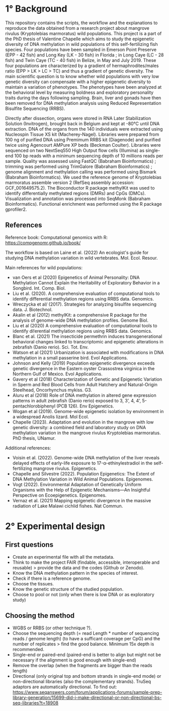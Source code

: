# 1° Background

This repository contains the scripts, the workflow and the explanations to reproduce the data obtained from a research project about mangrove rivulus (Kryptolebias marmoratus) wild populations. This project is a part of the PhD thesis of Valentine Chapelle which aims to study the epigenetic diversity of DNA methylation in wild populations of this self-fertilizing fish species. Four populations have been sampled in Emerson Point Preserve (EPP - 42 fish) and Long Key (LK - 30 fish) in Florida ; in Long Caye (LC - 28 fish) and Twin Caye (TC - 40 fish) in Belize, in May and July 2019. These four populations are characterized by a gradient of hermaphrodites/males ratio (EPP > LK > LC > TC) and thus a gradient of genetic diversity. The main scientific question is to know whether wild populations with very low genetic diversity can compensate with a higher epigenetic diversity to maintain a variation of phenotypes. The phenotypes have been analyzed at the behavioral level by measuring boldness and exploratory personality traits during the days following sampling. Brain, liver and gonads have then been removed for DNA methylation analysis using Reduced Representation Bisulfite Sequencing (RRBS). 

Directly after dissection, organs were stored in RNA Later Stabilization Solution (Invitrogen), brought back in Belgium and kept at -80°C until DNA extraction. DNA of the organs from the 140 individuals were extracted using Nucleospin Tissue XS kit (Macherey-Nagel). Libraries were prepared from 100 ng of purified DNA using Premimum RRBS kit (Diagenode) and purified twice using Agencourt AMPure XP beds (Beckman Coulter). Libraries were sequenced on two NextSeq550 High Output flow cells (Illumina) as single-end 100 bp reads with a minimum sequencing depth of 10 millions reads per sample. Quality was assessed using FastQC (Babraham Bioinformatics) ; trimming was performed using TrimGalore (Babraham Bioinformatics) ; genome alignment and methylation calling was performed using Bismark (Babraham Bioinformatics). We used the reference genome of Kryptolebias marmoratus assemble version 2 (RefSeq assembly accession: GCF_001649575.2). The Bioconductor R package methylKit was used to identify differentially methylated regions (DMRs) and CpGs (DMCs). Visualization and annotation was processed into SeqMonk (Babraham Bioinformatics). Functional enrichment was performed using the R package gprofiler2. 

## References

Reference book: Computational genomics with R: https://compgenomr.github.io/book/

The workflow is based on Laine et al. (2022) An ecologist's guide for studying DNA methylation variation in wild vertebrates. Mol. Ecol. Resour.

Main references for wild populations:
- van Oers et al (2020) Epigenetics of Animal Personality: DNA Methylation Cannot Explain the Heritability of Exploratory Behavior in a Songbird. Int. Comp. Biol.
- Liu et al. (2020). A comprehensive evaluation of computational tools to identify differential methylation regions using RRBS data. Genomics.
- Wreczycka et al/ (2017). Strategies for analyzing bisulfite sequencing data. J. Biotechnol.
- Akalin et al (2012) methylKit: a comprehensive R package for the analysis of genome-wide DNA methylation profiles. Genome Biol.
- Liu et al (2020) A comprehensive evaluation of computational tools to identify di!erential methylation regions using RRBS data. Genomics.
- Blanc et al. (2021) The insecticide permethrin induces transgenerational behavioral changes linked to transcriptomic and epigenetic alterations in zebrafish (Danio rerio). Sci. Tot. Env.
- Watson et al (2021) Urbanization is associated with modifications in DNA methylation in a small passerine bird. Evol Applications.
- Johnson and Kelly (2019) Population epigenetic divergence exceeds genetic divergence in the Eastern oyster Crassostrea virginica in the Northern Gulf of Mexico. Evol Applications.
- Gavery et al (2018) Characterization of Genetic and Epigenetic Variation in Sperm and Red Blood Cells from Adult Hatchery and Natural-Origin Steelhead, Oncorhynchus mykiss. G3.
- Aluru et al (2018) Role of DNA methylation in altered gene expression patterns in adult zebrafish (Danio rerio) exposed to 3, 3’, 4, 4’, 5-pentachlorobiphenyl (PCB 126). Env Epigenetics.
- Wogan et al (2019). Genome-wide epigenetic isolation by environment in a widespread Anolis lizard. Mol Ecol.
- Chapelle (2023). Adaptation and evolution in the mangrove with low genetic diversity: a combined field and laboratory study on DNA methylation variation in the mangrove rivulus Kryptolebias marmoratus. PhD thesis, UNamur.

Additional references:
- Voisin et al. (2022). Genome-wide DNA methylation of the liver reveals delayed effects of early-life exposure to 17-α-ethinylestradiol in the self-fertilizing mangrove rivulus. Epigenetics.
- Chapelle and Silvestre (2022). Population Epigenetics: The Extent of DNA Methylation Variation in Wild Animal Populations. Epigenomes.
- Vogt (2022). Environmental Adaptation of Genetically Uniform Organisms with the Help of Epigenetic Mechanisms—An Insightful Perspective on Ecoepigenetics. Epigenomes.
- Vernaz et al. (2021)	Mapping epigenetic divergence in the massive radiation of Lake Malawi cichlid fishes. Nat Commun. 


# 2° Experimental design

## First questions

- Create an experimental file with all the metadata.
- Think to make the project FAIR (findable, accessible, interoperable and reusable) > provide the data and the codes (Github or Zenodo).
- Know the DNA methylation pattern in the species of interest.
- Check if there is a reference genome.
- Choose the tissues.
- Know the genetic structure of the studied population.
- Choose to pool or not (only when there is low DNA or as exploratory study)

## Choosing the method

- WGBS or RRBS (or other technique ?).
- Choose the sequencing depth (= read Length * number of sequencing reads / genome length) (to have a sufficant coverage per CpG) and the number of replicates > find the good balance. Minimum 15x depth is recommended.
- Single-end or paired-end (paired-end is better to align but might not be necessary if the alignment is good enough with single-end)
- Remove the overlap (when the fragments are bigger than the reads length)
- Directional (only original top and bottom strands in single-end mode) or non-directional libraries (also the complementary strands). TruSeq adaptors are automatically directional. To find out:  https://www.seqanswers.com/forum/applications-forums/sample-prep-library-generation/15699-did-i-make-directional-or-non-directional-bs-seq-libraries?t=18908  
